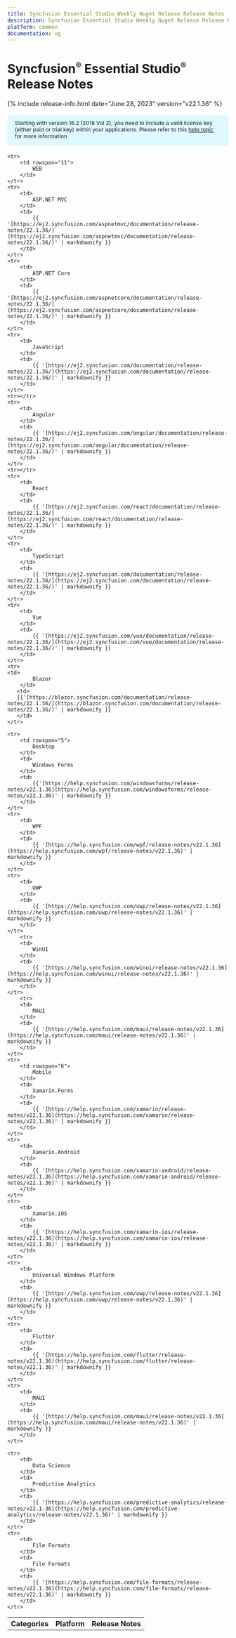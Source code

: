```yaml
---
title: Syncfusion Essential Studio Weekly Nuget Release Release Notes  
description: Syncfusion Essential Studio Weekly Nuget Release Release Notes  
platform: common
documentation: ug
---
```


# Syncfusion<sup style="font-size:70%">&reg;</sup> Essential Studio<sup style="font-size:70%">&reg;</sup>  Release Notes  

{% include release-info.html date="June 28, 2023"   version="v22.1.36" %} 

<style>
#license {
    font-size: .88em!important;
margin-top: 1.5em;     margin-bottom: 1.5em;
    background-color: #def8ff;
    padding: 10px 17px 14px;
}
</style>

<div id="license">
Starting with version 16.2 (2018 Vol 2), you need to include a valid license key (either paid or trial key) within your applications. 
Please refer to this <a href="/common/essential-studio/licensing/license-key">help topic</a> for more information 
</div>


<table>
    <tr>
        <th>Categories</th>
        <th>Platform</th>
        <th>Release Notes</th>
    </tr>
	
    <tr>
        <td rowspan="11">
            WEB 
        </td>
    </tr>
    <tr>
        <td>
            ASP.NET MVC
        </td>
        <td>
            {{ '[https://ej2.syncfusion.com/aspnetmvc/documentation/release-notes/22.1.36/](https://ej2.syncfusion.com/aspnetmvc/documentation/release-notes/22.1.36/)' | markdownify }}
        </td>
    </tr>
    <tr>
        <td>
            ASP.NET Core
        </td>
        <td>
            {{ '[https://ej2.syncfusion.com/aspnetcore/documentation/release-notes/22.1.36/](https://ej2.syncfusion.com/aspnetcore/documentation/release-notes/22.1.36/)' | markdownify }}
        </td>
    </tr>
    <tr>
        <td>
            JavaScript
        </td>
        <td>
            {{ '[https://ej2.syncfusion.com/documentation/release-notes/22.1.36/](https://ej2.syncfusion.com/documentation/release-notes/22.1.36/)' | markdownify }}
        </td>
    </tr>
    <tr></tr>
    <tr>
        <td>
            Angular
        </td>
        <td>
            {{ '[https://ej2.syncfusion.com/angular/documentation/release-notes/22.1.36/](https://ej2.syncfusion.com/angular/documentation/release-notes/22.1.36/)' | markdownify }}
        </td>
    </tr>
    <tr></tr>
    <tr>
        <td>
            React
        </td>
        <td>
            {{ '[https://ej2.syncfusion.com/react/documentation/release-notes/22.1.36/](https://ej2.syncfusion.com/react/documentation/release-notes/22.1.36/)' | markdownify }}
        </td>
    </tr>
    <tr>
        <td>
            TypeScript
        </td>
        <td>
            {{ '[https://ej2.syncfusion.com/documentation/release-notes/22.1.36/](https://ej2.syncfusion.com/documentation/release-notes/22.1.36/)' | markdownify }}
        </td>
    </tr>
    <tr>
        <td>
            Vue
        </td>
        <td>
            {{ '[https://ej2.syncfusion.com/vue/documentation/release-notes/22.1.36/](https://ej2.syncfusion.com/vue/documentation/release-notes/22.1.36/)' | markdownify }}
        </td>
    </tr>
    <tr>
	<td>
            Blazor
        </td>
       <td>
	   {{'[https://blazor.syncfusion.com/documentation/release-notes/22.1.36/](https://blazor.syncfusion.com/documentation/release-notes/22.1.36/)' | markdownify }}
       </td>
	</tr>
	
    <tr>
        <td rowspan="5">
            Desktop
        </td>
        <td>
            Windows Forms
        </td>
        <td>
            {{'[https://help.syncfusion.com/windowsforms/release-notes/v22.1.36](https://help.syncfusion.com/windowsforms/release-notes/v22.1.36)' | markdownify }}
        </td>
    </tr>
    <tr>
        <td>
            WPF
        </td>
        <td>
            {{ '[https://help.syncfusion.com/wpf/release-notes/v22.1.36](https://help.syncfusion.com/wpf/release-notes/v22.1.36)' | markdownify }}
        </td>
    </tr>
    <tr>
        <td>
            UWP
        </td>
        <td>
            {{ '[https://help.syncfusion.com/uwp/release-notes/v22.1.36](https://help.syncfusion.com/uwp/release-notes/v22.1.36)' | markdownify }}
        </td>
    </tr>
	    <tr>
        <td>
            WinUI
        </td>
        <td>
            {{ '[https://help.syncfusion.com/winui/release-notes/v22.1.36](https://help.syncfusion.com/winui/release-notes/v22.1.36)' | markdownify }}
        </td>
    </tr>
		<tr>
        <td>
            MAUI
        </td>
        <td>
            {{ '[https://help.syncfusion.com/maui/release-notes/v22.1.36](https://help.syncfusion.com/maui/release-notes/v22.1.36)' | markdownify }}
        </td>
    </tr>
    <tr>
        <td rowspan="6">
            Mobile
        </td>
        <td>
            Xamarin.Forms
        </td>
        <td>
            {{ '[https://help.syncfusion.com/xamarin/release-notes/v22.1.36](https://help.syncfusion.com/xamarin/release-notes/v22.1.36)' | markdownify }}
        </td>
    </tr>
    <tr>
        <td>
            Xamarin.Android
        </td>
        <td>
            {{ '[https://help.syncfusion.com/xamarin-android/release-notes/v22.1.36](https://help.syncfusion.com/xamarin-android/release-notes/v22.1.36)' | markdownify }}
        </td>
    </tr>
    <tr>
        <td>
            Xamarin.iOS
        </td>
        <td>
            {{ '[https://help.syncfusion.com/xamarin-ios/release-notes/v22.1.36](https://help.syncfusion.com/xamarin-ios/release-notes/v22.1.36)' | markdownify }}
        </td>
    </tr>
    <tr>
        <td>
            Universal Windows Platform
        </td>
        <td>
            {{ '[https://help.syncfusion.com/uwp/release-notes/v22.1.36](https://help.syncfusion.com/uwp/release-notes/v22.1.36)' | markdownify }}
        </td>
    </tr>
    <tr>
        <td>
            Flutter
        </td>
        <td>
            {{ '[https://help.syncfusion.com/flutter/release-notes/v22.1.36](https://help.syncfusion.com/flutter/release-notes/v22.1.36)' | markdownify }}
        </td>
    </tr>
    <tr>
        <td>
            MAUI
        </td>
        <td>
            {{ '[https://help.syncfusion.com/maui/release-notes/v22.1.36](https://help.syncfusion.com/maui/release-notes/v22.1.36)' | markdownify }}
        </td>
    </tr>
	
    <tr>
        <td>
            Data Science
        </td>
        <td>
            Predictive Analytics
        </td>
        <td>
            {{ '[https://help.syncfusion.com/predictive-analytics/release-notes/v22.1.36](https://help.syncfusion.com/predictive-analytics/release-notes/v22.1.36)' | markdownify }}
        </td>
    </tr>
    <tr>
        <td>
            File Formats
        </td>
        <td>
            File Formats
        </td>
        <td>
            {{ '[https://help.syncfusion.com/file-formats/release-notes/v22.1.36](https://help.syncfusion.com/file-formats/release-notes/v22.1.36)' | markdownify }}
        </td>
    </tr>
</table>